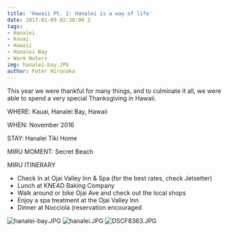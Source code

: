 ```yaml
---
title: 'Hawaii Pt. 2: Hanalei is a way of life'
date: 2017-01-09 02:30:00 Z
tags:
- Hanalei
- Kauai
- Hawaii
- Hanalei Bay
- Warm Waters
img: hanalei-bay.JPG
author: Peter Hironaka
---
```


This year we were thankful for many things, and to culminate it all, we were able to spend a very special Thanksgiving in Hawaii.

WHERE: Kauai, Hanalei Bay, Hawaii

WHEN: November 2016

STAY: Hanalei Tiki Home

MIRU MOMENT: Secret Beach

MIRU ITINERARY

* Check In at Ojai Valley Inn & Spa (for the best rates, check Jetsetter)
* Lunch at KNEAD Baking Company
* Walk around or bike Ojai Ave and check out the local shops
* Enjoy a spa treatment at the Ojai Valley Inn
* Dinner at Nocciola (reservation encouraged

![hanalei-bay.JPG](/uploads/hanalei-bay.JPG)
![hanalei.JPG](/uploads/hanalei.JPG)
![DSCF8363.JPG](/uploads/DSCF8363.JPG)
